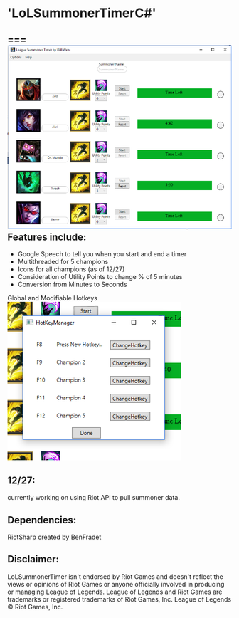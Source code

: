 # 'LoLSummonerTimerC#'
===
<img src = "screenshots/main.PNG?raw=true"></img>
Features include:
---
* Google Speech to tell you when you start and end a timer
* Multithreaded for 5 champions
* Icons for all champions (as of 12/27)
* Consideration of Utility Points to change % of 5 minutes
* Conversion from Minutes to Seconds

Global and Modifiable Hotkeys
<img src = "screenshots/hotkey.PNG?raw=true"></img>

12/27:
---
currently working on using Riot API to pull summoner data.


Dependencies: 
---
RiotSharp created by BenFradet

Disclaimer:
---
LoLSummonerTimer isn't endorsed by Riot Games and doesn't reflect the views or opinions of Riot Games or anyone officially involved in producing or managing League of Legends. League of Legends and Riot Games are trademarks or registered trademarks of Riot Games, Inc. League of Legends © Riot Games, Inc.
